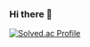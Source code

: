 ### Hi there 👋

[![Solved.ac Profile](http://mazassumnida.wtf/api/v2/generate_badge?boj=sharkeligator)](https://solved.ac/sharkeligator)
